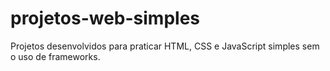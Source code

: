# projetos-web-simples
Projetos desenvolvidos para praticar HTML, CSS e JavaScript simples sem o uso de frameworks.
